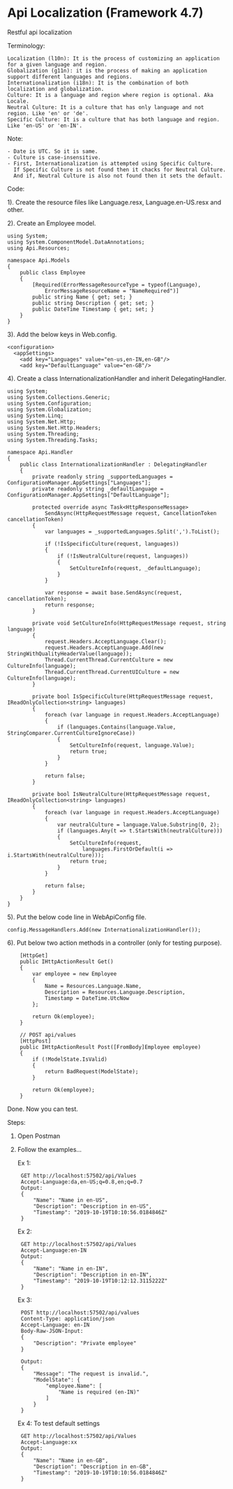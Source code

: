 # Api Localization (Framework 4.7)
Restful api localization


Terminology:

	Localization (l10n): It is the process of customizing an application for a given language and region.
	Globalization (g11n): it is the process of making an application support different languages and regions.
	Internationalization (i18n): It is the combination of both localization and globalization.
	Culture: It is a language and region where region is optional. Aka Locale.
	Neutral Culture: It is a culture that has only language and not region. Like 'en' or 'de'.
	Specific Culture: It is a culture that has both language and region. Like 'en-US' or 'en-IN'.


Note:

	- Date is UTC. So it is same.
	- Culture is case-insensitive.
	- First, Internationalization is attempted using Specific Culture. 
	  If Specific Culture is not found then it chacks for Neutral Culture. 
	  And if, Neutral Culture is also not found then it sets the default.


Code:

1). Create the resource files like Language.resx, Language.en-US.resx and other.

2). Create an Employee model.

	using System;
	using System.ComponentModel.DataAnnotations;
	using Api.Resources;

	namespace Api.Models
	{
		public class Employee
		{
			[Required(ErrorMessageResourceType = typeof(Language), 
				ErrorMessageResourceName = "NameRequired")]
			public string Name { get; set; }
			public string Description { get; set; }
			public DateTime Timestamp { get; set; }
		}
	}
		
3). Add the below keys in Web.config.
		
	<configuration>
	  <appSettings>
		<add key="Languages" value="en-us,en-IN,en-GB"/>
		<add key="DefaultLanguage" value="en-GB"/>

4). Create a class InternationalizationHandler and inherit DelegatingHandler.
		
	using System;
	using System.Collections.Generic;
	using System.Configuration;
	using System.Globalization;
	using System.Linq;
	using System.Net.Http;
	using System.Net.Http.Headers;
	using System.Threading;
	using System.Threading.Tasks;

	namespace Api.Handler
	{
		public class InternationalizationHandler : DelegatingHandler
		{
			private readonly string _supportedLanguages = ConfigurationManager.AppSettings["Languages"];
			private readonly string _defaultLanguage = ConfigurationManager.AppSettings["DefaultLanguage"];

			protected override async Task<HttpResponseMessage> 
				SendAsync(HttpRequestMessage request, CancellationToken cancellationToken)
			{
				var languages = _supportedLanguages.Split(',').ToList();

				if (!IsSpecificCulture(request, languages))
				{
					if (!IsNeutralCulture(request, languages))
					{
						SetCultureInfo(request, _defaultLanguage);
					}
				}

				var response = await base.SendAsync(request, cancellationToken);
				return response;
			}

			private void SetCultureInfo(HttpRequestMessage request, string language)
			{
				request.Headers.AcceptLanguage.Clear();
				request.Headers.AcceptLanguage.Add(new StringWithQualityHeaderValue(language));
				Thread.CurrentThread.CurrentCulture = new CultureInfo(language);
				Thread.CurrentThread.CurrentUICulture = new CultureInfo(language);
			}

			private bool IsSpecificCulture(HttpRequestMessage request, IReadOnlyCollection<string> languages)
			{
				foreach (var language in request.Headers.AcceptLanguage)
				{
					if (languages.Contains(language.Value, StringComparer.CurrentCultureIgnoreCase))
					{
						SetCultureInfo(request, language.Value);
						return true;
					}
				}

				return false;
			}

			private bool IsNeutralCulture(HttpRequestMessage request, IReadOnlyCollection<string> languages)
			{
				foreach (var language in request.Headers.AcceptLanguage)
				{
					var neutralCulture = language.Value.Substring(0, 2);
					if (languages.Any(t => t.StartsWith(neutralCulture)))
					{
						SetCultureInfo(request, 
							languages.FirstOrDefault(i => i.StartsWith(neutralCulture)));
						return true;
					}
				}

				return false;
			}
		}
	}

5). Put the below code line in WebApiConfig file.

	config.MessageHandlers.Add(new InternationalizationHandler());

6). Put below two action methods in a controller (only for testing purpose).

        [HttpGet]
        public IHttpActionResult Get()
        {
            var employee = new Employee
            {
                Name = Resources.Language.Name,
                Description = Resources.Language.Description,
                Timestamp = DateTime.UtcNow
            };

            return Ok(employee);
        }

        // POST api/values
        [HttpPost]
        public IHttpActionResult Post([FromBody]Employee employee)
        {
            if (!ModelState.IsValid)
            {
                return BadRequest(ModelState);
            }

            return Ok(employee);
        }

Done. Now you can test.
		
Steps:

1. Open Postman
2. Follow the examples...

	Ex 1:
		
		GET http://localhost:57502/api/Values
		Accept-Language:da,en-US;q=0.8,en;q=0.7
		Output:
		{
			"Name": "Name in en-US",
			"Description": "Description in en-US",
			"Timestamp": "2019-10-19T10:10:56.0184846Z"
		}

	Ex 2:
	
		GET http://localhost:57502/api/Values
		Accept-Language:en-IN
		Output:
		{
			"Name": "Name in en-IN",
			"Description": "Description in en-IN",
			"Timestamp": "2019-10-19T10:12:12.3115222Z"
		}

	Ex 3:
	
		POST http://localhost:57502/api/values 
		Content-Type: application/json
		Accept-Language: en-IN
		Body-Raw-JSON-Input:
		{
			"Description": "Private employee"
		}

		Output:
		{
			"Message": "The request is invalid.",
			"ModelState": {
				"employee.Name": [
					"Name is required (en-IN)"
				]
			}
		}

	Ex 4: To test default settings
	
		GET http://localhost:57502/api/Values
		Accept-Language:xx
		Output:
		{
			"Name": "Name in en-GB",
			"Description": "Description in en-GB",
			"Timestamp": "2019-10-19T10:10:56.0184846Z"
		}
